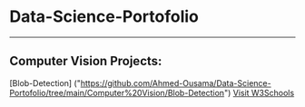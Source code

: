 # Data-Science-Portofolio

______________________________


## Computer Vision Projects:
 [Blob-Detection] ("https://github.com/Ahmed-Ousama/Data-Science-Portofolio/tree/main/Computer%20Vision/Blob-Detection")
 <a href="[https://www.w3schools.com](https://github.com/Ahmed-Ousama/Data-Science-Portofolio/tree/main/Computer%20Vision/Blob-Detection)">Visit W3Schools</a>
